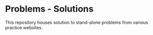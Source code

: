 # Problems - Solutions

This repository houses solution to stand-alone problems from various practice websites.
